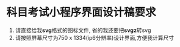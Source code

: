 # 科目考试小程序界面设计稿要求
1. 请直接给我**svg**格式的图标文件, 省的我还要把**svgz**转svg
2. 请按照屏幕尺寸为750 x 1334(ip6分辨率)设计界面,方便我计算尺寸